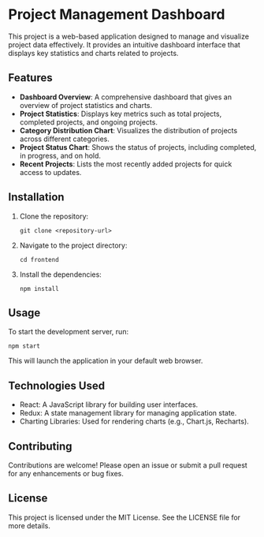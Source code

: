 # Project Management Dashboard

This project is a web-based application designed to manage and visualize project data effectively. It provides an intuitive dashboard interface that displays key statistics and charts related to projects.

## Features

- **Dashboard Overview**: A comprehensive dashboard that gives an overview of project statistics and charts.
- **Project Statistics**: Displays key metrics such as total projects, completed projects, and ongoing projects.
- **Category Distribution Chart**: Visualizes the distribution of projects across different categories.
- **Project Status Chart**: Shows the status of projects, including completed, in progress, and on hold.
- **Recent Projects**: Lists the most recently added projects for quick access to updates.

## Installation

1. Clone the repository:
   ```
   git clone <repository-url>
   ```
2. Navigate to the project directory:
   ```
   cd frontend
   ```
3. Install the dependencies:
   ```
   npm install
   ```

## Usage

To start the development server, run:
```
npm start
```
This will launch the application in your default web browser.

## Technologies Used

- React: A JavaScript library for building user interfaces.
- Redux: A state management library for managing application state.
- Charting Libraries: Used for rendering charts (e.g., Chart.js, Recharts).

## Contributing

Contributions are welcome! Please open an issue or submit a pull request for any enhancements or bug fixes.

## License

This project is licensed under the MIT License. See the LICENSE file for more details.